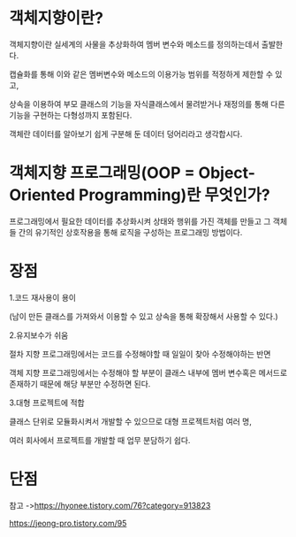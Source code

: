 객체지향이란?
=========

객체지향이란 실세계의 사물을 추상화하여 멤버 변수와 메소드를 정의하는데서 출발한다.

캡슐화를 통해 이와 같은 멤버변수와 메소드의 이용가능 범위를 적정하게 제한할 수 있고, 

상속을 이용하여 부모 클래스의 기능을 자식클래스에서 물려받거나 재정의를 통해 다른 기능을 구현하는 다형성까지 포함된다.

 객체란 데이터를 알아보기 쉽게 구분해 둔 데이터 덩어리라고 생각합시다.
 
객체지향 프로그래밍(OOP = Object-Oriented Programming)란 무엇인가?
==========

프로그래밍에서 필요한 데이터를 추상화시켜 상태와 행위를 가진 객체를 만들고 그 객체들 간의 유기적인 상호작용을 통해 로직을 구성하는 프로그래밍 방법이다.
 
 
  장점
  =
1.코드 재사용이 용이

(남이 만든 클래스를 가져와서 이용할 수 있고 상속을 통해 확장해서 사용할 수 있다.)

2.유지보수가 쉬움

절차 지향 프로그래밍에서는 코드를 수정해야할 때 일일이 찾아 수정해야하는 반면 

객체 지향 프로그래밍에서는 수정해야 할 부분이 클래스 내부에 멤버 변수혹은 메서드로 존재하기 때문에 해당 부분만 수정하면 된다. 

3.대형 프로젝트에 적합

클래스 단위로 모듈화시켜서 개발할 수 있으므로 대형 프로젝트처럼 여러 명, 

여러 회사에서 프로젝트를 개발할 때 업무 분담하기 쉽다.



단점
=

참고 ->https://hyonee.tistory.com/76?category=913823

https://jeong-pro.tistory.com/95 
